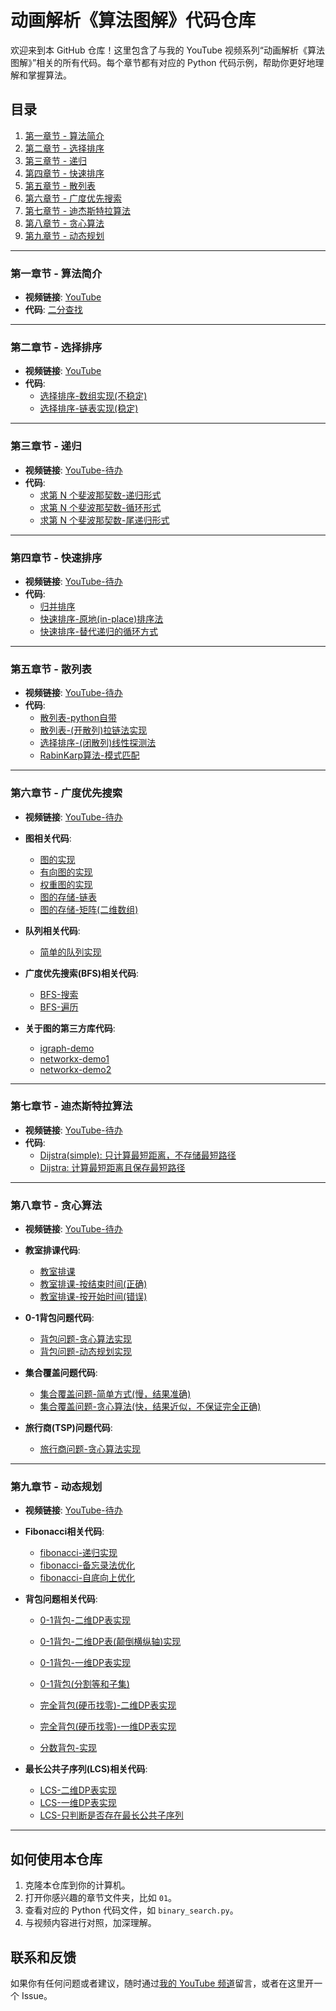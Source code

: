 # 动画解析《算法图解》代码仓库

欢迎来到本 GitHub 仓库！这里包含了与我的 YouTube 视频系列“动画解析《算法图解》”相关的所有代码。每个章节都有对应的 Python 代码示例，帮助你更好地理解和掌握算法。

## 目录

1. [第一章节 - 算法简介](#第一章节---二分查找)
2. [第二章节 - 选择排序](#第二章节---选择排序)
3. [第三章节 - 递归](#第三章节---递归)
4. [第四章节 - 快速排序](#第四章节---快速排序)
5. [第五章节 - 散列表](#第五章节---散列表)
6. [第六章节 - 广度优先搜索](#第六章节---广度优先搜索)
7. [第七章节 - 迪杰斯特拉算法](#第七章节---迪杰斯特拉算法)
8. [第八章节 - 贪心算法](#第八章节---贪心算法)
9. [第九章节 - 动态规划](#第九章节---动态规划)

---

### 第一章节 - 算法简介

- **视频链接**: [YouTube](https://www.youtube.com/watch?v=cSRP53XTAUg&t=35s)
- **代码**: [二分查找](01/binary_search.py)

---

### 第二章节 - 选择排序

- **视频链接**: [YouTube](https://www.youtube.com/watch?v=kADv-ueOre0)
- **代码**:
  - [选择排序-数组实现(不稳定)](02/selection_sort_arr.py)
  - [选择排序-链表实现(稳定)](02/selection_sort_linked_list.py)

---

### 第三章节 - 递归

- **视频链接**: [YouTube-待办](https://www.youtube.com/channel/UCEQYL59kx9bYBnZm5pdIhEg)
- **代码**:
  - [求第 N 个斐波那契数-递归形式](03/fibonacci.py)
  - [求第 N 个斐波那契数-循环形式](03/fibonacci_loop.py)
  - [求第 N 个斐波那契数-尾递归形式](03/fibonacci_tail.py)

---

### 第四章节 - 快速排序

- **视频链接**: [YouTube-待办](https://www.youtube.com/channel/UCEQYL59kx9bYBnZm5pdIhEg)
- **代码**:
  - [归并排序](04/merge_sort.py)
  - [快速排序-原地(in-place)排序法](04/quick_sort.py)
  - [快速排序-替代递归的循环方式](04/quick_sort_loop.py)

---

### 第五章节 - 散列表

- **视频链接**: [YouTube-待办](https://www.youtube.com/channel/UCEQYL59kx9bYBnZm5pdIhEg)
- **代码**:
  - [散列表-python自带](05/demo.py)
  - [散列表-(开散列)拉链法实现](05/ChaingHashTable.py)
  - [选择排序-(闭散列)线性探测法](05/LinearProbeHashTable.py)
  - [RabinKarp算法-模式匹配](05/RabinKarp.py)

---

### 第六章节 - 广度优先搜索

- **视频链接**: [YouTube-待办](https://www.youtube.com/channel/UCEQYL59kx9bYBnZm5pdIhEg)

- **图相关代码**:
  - [图的实现](06/graph/graph.py)
  - [有向图的实现](06/graph/DirectedGraph.py)
  - [权重图的实现](06/graph/WeightedGraph.py)
  - [图的存储-链表](06/graphStore/graph_list.py)
  - [图的存储-矩阵(二维数组)](06/graphStore/graph_matrix.py)

- **队列相关代码**:
  - [简单的队列实现](06/bfs/simpleQueue.py)

- **广度优先搜索(BFS)相关代码**:
  - [BFS-搜索](06/bfs/bfs-search.py)
  - [BFS-遍历](06/bfs/bfs-traverse.py)

- **关于图的第三方库代码**:
  - [igraph-demo](06/graphLibOfPython/igraph_demo1.py)
  - [networkx-demo1](06/graphLibOfPython/networkx_demo1.py)
  - [networkx-demo2](06/graphLibOfPython/networkx_demo2.py)
---

### 第七章节 - 迪杰斯特拉算法

- **视频链接**: [YouTube-待办](https://www.youtube.com/channel/UCEQYL59kx9bYBnZm5pdIhEg)
- **代码**:
  - [Dijstra(simple): 只计算最短距离，不存储最短路径](07/dijkstra.py)
  - [Dijstra: 计算最短距离且保存最短路径](07/dijkstra2.py)

---

### 第八章节 - 贪心算法

- **视频链接**: [YouTube-待办](https://www.youtube.com/channel/UCEQYL59kx9bYBnZm5pdIhEg)

- **教室排课代码**:
  - [教室排课](08/classroom_scheduling.py)
  - [教室排课-按结束时间(正确)](08/sort_by_end_time.py)
  - [教室排课-按开始时间(错误)](08/sort_by_start_time.py)

- **0-1背包问题代码**:
  - [背包问题-贪心算法实现](08/knapsack_greedy.py)
  - [背包问题-动态规划实现](08/knapsack_dp.py)

- **集合覆盖问题代码**:
  - [集合覆盖问题-简单方式(慢，结果准确)](08/simple_way_solve_set_covering_problem.py)
  - [集合覆盖问题-贪心算法(快，结果近似，不保证完全正确)](08/greedy_algorithm_solve_set_covering_problem.py)

- **旅行商(TSP)问题代码**:
  - [旅行商问题-贪心算法实现](08/travle.py)

---

### 第九章节 - 动态规划

- **视频链接**: [YouTube-待办](https://www.youtube.com/channel/UCEQYL59kx9bYBnZm5pdIhEg)
- **Fibonacci相关代码**:
  - [fibonacci-递归实现](09/fibonacci.py)
  - [fibonacci-备忘录法优化](09/fibonacci_memo.py)
  - [fibonacci-自底向上优化](09/fibonacci_bottom_up.py)

- **背包问题相关代码**:
  - [0-1背包-二维DP表实现](09/knapsack.py)
  - [0-1背包-二维DP表(颠倒横纵轴)实现](09/knapsack_transposed.py)
  - [0-1背包-一维DP表实现](09/knapsack_1D.py)
  - [0-1背包(分割等和子集)](09/canPartition.py)

  - [完全背包(硬币找零)-二维DP表实现](09/coinChange_2D.py)
  - [完全背包(硬币找零)-一维DP表实现](09/coinChange.py)

  - [分数背包-实现](09/fractional_knapsack.py)

- **最长公共子序列(LCS)相关代码**:
  - [LCS-二维DP表实现](09/longestCommonSubsequence_with_path.py)
  - [LCS-一维DP表实现](09/longestCommonSubsequence_with_path_1D.py)
  - [LCS-只判断是否存在最长公共子序列](09/longestCommonSubsequence_without_path_1D.py)

---

## 如何使用本仓库

1. 克隆本仓库到你的计算机。
2. 打开你感兴趣的章节文件夹，比如 `01`。
3. 查看对应的 Python 代码文件，如 `binary_search.py`。
4. 与视频内容进行对照，加深理解。

## 联系和反馈

如果你有任何问题或者建议，随时通过[我的 YouTube 频道](https://www.youtube.com/channel/UCEQYL59kx9bYBnZm5pdIhEg)留言，或者在这里开一个 Issue。
